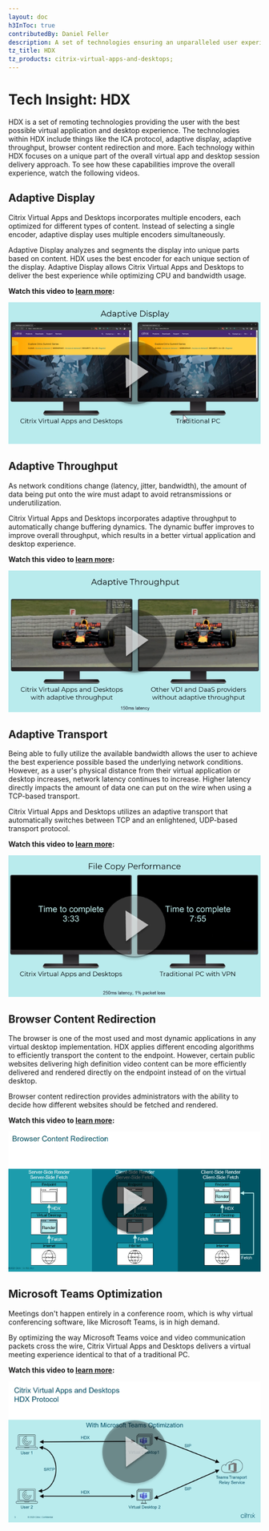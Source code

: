 ```yaml
---
layout: doc
h3InToc: true
contributedBy: Daniel Feller
description: A set of technologies ensuring an unparalleled user experience when accessing virtual Windows/Linux applications and desktops.
tz_title: HDX
tz_products: citrix-virtual-apps-and-desktops;
---
```

# Tech Insight: HDX

HDX is a set of remoting technologies providing the user with the best possible virtual application and desktop experience. The technologies within HDX include things like the ICA protocol, adaptive display, adaptive throughput, browser content redirection and more. Each technology within HDX focuses on a unique part of the overall virtual app and desktop session delivery approach. To see how these capabilities improve the overall experience, watch the following videos.

## Adaptive Display

Citrix Virtual Apps and Desktops incorporates multiple encoders, each optimized for different types of content. Instead of selecting a single encoder, adaptive display uses multiple encoders simultaneously.

Adaptive Display analyzes and segments the display into unique parts based on content. HDX uses the best encoder for each unique section of the display. Adaptive Display allows Citrix Virtual Apps and Desktops to deliver the best experience while optimizing CPU and bandwidth usage.

**Watch this video to [learn more](https://www.youtube.com/watch?v=xvzWWKhrGwE):**

[![Tech Insight-Adaptive Display](/en-us/tech-zone/learn/media/tech-insights_hdx_adaptive-display.png)](https://www.youtube.com/watch?v=xvzWWKhrGwE)

## Adaptive Throughput

As network conditions change (latency, jitter, bandwidth), the amount of data being put onto the wire must adapt to avoid retransmissions or underutilization.

Citrix Virtual Apps and Desktops incorporates adaptive throughput to automatically change buffering dynamics. The dynamic buffer improves to improve overall throughput, which results in a better virtual application and desktop experience.

**Watch this video to [learn more](https://www.youtube.com/watch?v=tsq8petwsMw):**

[![Tech Insight-Adaptive Throughput](/en-us/tech-zone/learn/media/tech-insights_hdx_adaptive-throughput.png)](https://www.youtube.com/watch?v=tsq8petwsMw)

## Adaptive Transport

Being able to fully utilize the available bandwidth allows the user to achieve the best experience possible based the underlying network conditions. However, as a user's physical distance from their virtual application or desktop increases, network latency continues to increase. Higher latency directly impacts the amount of data one can put on the wire when using a TCP-based transport.

Citrix Virtual Apps and Desktops utilizes an adaptive transport that automatically switches between TCP and an enlightened, UDP-based transport protocol.

**Watch this video to [learn more](https://www.youtube.com/watch?v=FyM47FDGw_4):**

[![Tech Insight-Adaptive Transport](/en-us/tech-zone/learn/media/tech-insights_hdx_adaptive-transport.png)](https://www.youtube.com/watch?v=FyM47FDGw_4)

## Browser Content Redirection

The browser is one of the most used and most dynamic applications in any virtual desktop implementation. HDX applies different encoding algorithms to efficiently transport the content to the endpoint. However, certain public websites delivering high definition video content can be more efficiently delivered and rendered directly on the endpoint instead of on the virtual desktop.  

Browser content redirection provides administrators with the ability to decide how different websites should be fetched and rendered.

**Watch this video to [learn more](https://www.youtube.com/watch?v=zYNE73utPQs):**

[![Tech Insight-Browser Content Redirection](/en-us/tech-zone/learn/media/tech-insights_hdx_browser-content-redirection.png)](https://www.youtube.com/watch?v=zYNE73utPQs)

## Microsoft Teams Optimization

Meetings don't happen entirely in a conference room, which is why virtual conferencing software, like Microsoft Teams, is in high demand.

By optimizing the way Microsoft Teams voice and video communication packets cross the wire, Citrix Virtual Apps and Desktops delivers a virtual meeting experience identical to that of a traditional PC.

**Watch this video to [learn more](https://www.youtube.com/watch?v=BYzeltxcYJw):**

[![Tech Insight-Microsoft Teams Optimization](/en-us/tech-zone/learn/media/tech-insights_hdx_microsoft-teams-optimization.png)](https://www.youtube.com/watch?v=BYzeltxcYJw)
